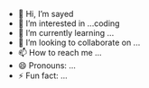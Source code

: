 - 👋 Hi, I’m sayed
- 👀 I’m interested in ...coding
- 🌱 I’m currently learning ...
- 💞️ I’m looking to collaborate on ...
- 📫 How to reach me ...
- 😄 Pronouns: ...
- ⚡ Fun fact: ...

<!---
wwwsayedAS/wwwsayedAS is a ✨ special ✨ repository because its `README.md` (this file) appears on your GitHub profile.
You can click the Preview link to take a look at your changes.
--->
